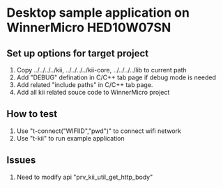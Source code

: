 # Desktop sample application on WinnerMicro HED10W07SN

## Set up options for target project
1. Copy ../../../../kii, ../../../../kii-core, ../../../../lib to current path
2. Add "DEBUG" defination in C/C++ tab  page if debug mode is needed
3. Add related "include paths" in C/C++ tab  page.
4. Add all kii related souce code to WinnerMicro project

## How to test
1. Use "t-connect("WIFIID","pwd")" to connect wifi network
2. Use "t-kii" to run example application

## Issues
1. Need to modify api "prv_kii_util_get_http_body"